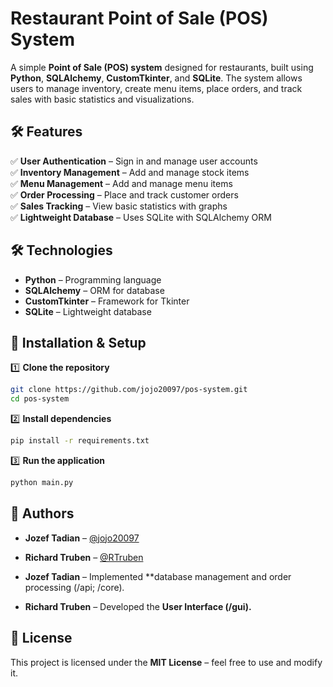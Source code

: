 # **Restaurant Point of Sale (POS) System**

A simple **Point of Sale (POS) system** designed for restaurants, built using **Python**, **SQLAlchemy**, **CustomTkinter**, and **SQLite**. The system allows users to manage inventory, create menu items, place orders, and track sales with basic statistics and visualizations.

## **🛠 Features**

✅ **User Authentication** – Sign in and manage user accounts  
✅ **Inventory Management** – Add and manage stock items  
✅ **Menu Management** – Add and manage menu items  
✅ **Order Processing** – Place and track customer orders  
✅ **Sales Tracking** – View basic statistics with graphs  
✅ **Lightweight Database** – Uses SQLite with SQLAlchemy ORM  

## **🛠 Technologies**

- **Python** – Programming language  
- **SQLAlchemy** – ORM for database
- **CustomTkinter** – Framework for Tkinter  
- **SQLite** – Lightweight database

## **🚀 Installation & Setup**

1️⃣ **Clone the repository**  
```bash
git clone https://github.com/jojo20097/pos-system.git
cd pos-system
```

2️⃣ **Install dependencies**  
```bash
pip install -r requirements.txt
```

3️⃣ **Run the application**  
```bash
python main.py
```

## **📌 Authors**

- **Jozef Tadian** – [@jojo20097](https://github.com/jojo20097)  
- **Richard Truben** – [@RTruben](https://github.com/RTruben)  

- **Jozef Tadian** – Implemented **database management and order processing (/api; /core)*.*
- **Richard Truben** – Developed the **User Interface (/gui).**  

## **📜 License**  
This project is licensed under the **MIT License** – feel free to use and modify it.  

